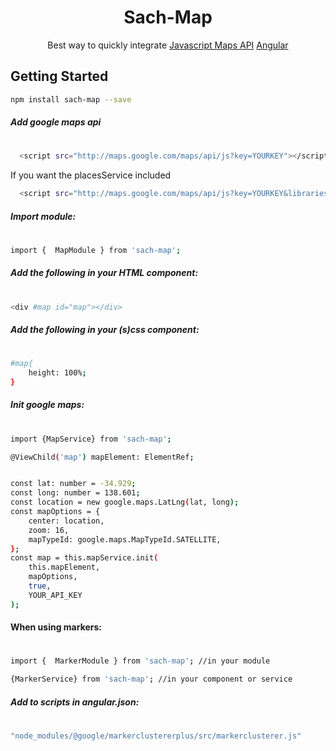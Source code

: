 <h1 align="center">Sach-Map</h1>

<p align="center">
Best way to quickly integrate <a href="https://getbootstrap.com/">Javascript Maps API</a> <a href="https://angular.io/">Angular</a>
</p>

## Getting Started

```bash
npm install sach-map --save
```

##### Add google maps api
#
```bash
  <script src="http://maps.google.com/maps/api/js?key=YOURKEY"></script>
```

If you want the placesService included

```bash
  <script src="http://maps.google.com/maps/api/js?key=YOURKEY&libraries=places"></script>
```

#####  Import module:
#
```bash
import {  MapModule } from 'sach-map';
```

##### Add the following in your HTML component:
#
```bash
<div #map id="map"></div>
```

##### Add the following in your (s)css component:
#
```bash
#map{
    height: 100%;
}
```

##### Init google maps:
#
```bash
import {MapService} from 'sach-map';

@ViewChild('map') mapElement: ElementRef;


const lat: number = -34.929;
const long: number = 138.601;
const location = new google.maps.LatLng(lat, long);
const mapOptions = {
    center: location,
    zoom: 16,
    mapTypeId: google.maps.MapTypeId.SATELLITE,
};
const map = this.mapService.init(
    this.mapElement,
    mapOptions,
    true,
    YOUR_API_KEY
);
```
####  When using markers:
#
```bash
import {  MarkerModule } from 'sach-map'; //in your module

{MarkerService} from 'sach-map'; //in your component or service
```

#####  Add to scripts in angular.json:
#
```bash
"node_modules/@google/markerclustererplus/src/markerclusterer.js"
```
